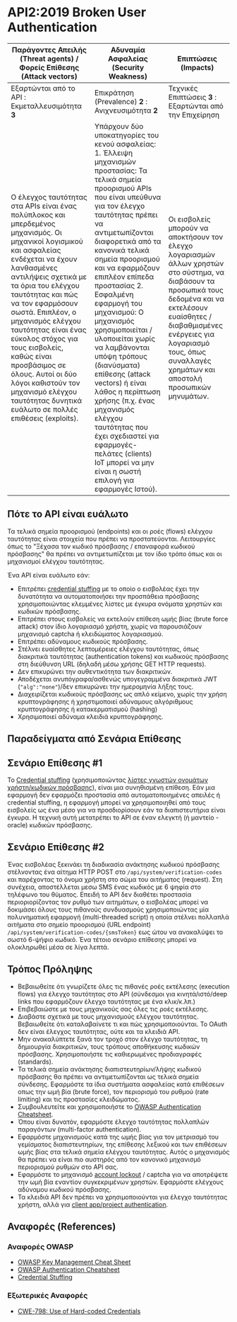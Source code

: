 API2:2019 Broken User Authentication
====================================

| Παράγοντες Απειλής (Threat agents) / Φορείς Επίθεσης (Attack vectors) | Αδυναμία Ασφαλείας (Security Weakness) | Επιπτώσεις (Impacts) |
| - | - | - |
| Εξαρτώνται από το API : Εκμεταλλευσιμότητα **3** | Επικράτηση (Prevalence) **2** : Ανιχνευσιμότητα **2** | Τεχνικές Επιπτώσεις **3** : Εξαρτώνται από την Επιχείρηση |
| Ο έλεγχος ταυτότητας στα APIs είναι ένας πολύπλοκος και μπερδεμένος μηχανισμός. Οι μηχανικοί λογισμικού και ασφαλείας ενδέχεται να έχουν λανθασμένες αντιλήψεις σχετικά με τα όρια του ελέγχου ταυτότητας και πώς να τον εφαρμόσουν σωστά. Επιπλέον, ο μηχανισμός ελέγχου ταυτότητας είναι ένας εύκολος στόχος για τους εισβολείς, καθώς είναι προσβάσιμος σε όλους. Αυτοί οι δύο λόγοι καθιστούν τον μηχανισμό ελέγχου ταυτότητας δυνητικά ευάλωτο σε πολλές επιθέσεις (exploits). | Υπάρχουν δύο υποκατηγορίες του κενού ασφαλείας: 1. Έλλειψη μηχανισμών προστασίας: Τα τελικά σημεία προορισμού APIs που είναι υπεύθυνα για τον έλεγχο ταυτότητας πρέπει να αντιμετωπίζονται διαφορετικά από τα κανονικά τελικά σημεία προορισμού και να εφαρμόζουν επιπλέον επίπεδα προστασίας 2. Εσφαλμένη εφαρμογή του μηχανισμού: Ο μηχανισμός χρησιμοποιείται / υλοποιείται χωρίς να λαμβάνονται υπόψη τρόπους (διανύσματα) επίθεσης (attack vectors) ή είναι λάθος η περίπτωση χρήσης (π.χ. ένας μηχανισμός ελέγχου ταυτότητας που έχει σχεδιαστεί για εφαρμογές-πελάτες (clients) IoT μπορεί να μην είναι η σωστή επιλογή για εφαρμογές Ιστού). | Οι εισβολείς μπορούν να αποκτήσουν τον έλεγχο λογαριασμών άλλων χρηστών στο σύστημα, να διαβάσουν τα προσωπικά τους δεδομένα και να εκτελέσουν ευαίσθητες / διαβαθμισμένες ενέργειες για λογαριασμό τους, όπως συναλλαγές χρημάτων και αποστολή προσωπικών μηνυμάτων. |

## Πότε το API είναι ευάλωτο

Τα τελικά σημεία προορισμού (endpoints) και οι ροές (flows) ελέγχου ταυτότητας είναι στοιχεία που πρέπει να προστατεύονται. Λειτουργίες όπως το "Ξέχασα τον κωδικό πρόσβασης / επαναφορά κωδικού πρόσβασης" θα πρέπει να αντιμετωπίζεται με τον ίδιο τρόπο όπως και οι μηχανισμοί ελέγχου ταυτότητας.

Ένα API είναι ευάλωτο εάν:
* Επιτρέπει [credential stuffing][1] με το οποίο ο εισβολέας έχει την δυνατότητα να αυτοματοποιήσει την προσπάθεια πρόσβασης χρησιμοποιώντας κλεμμένες λίστες με έγκυρα ονόματα χρηστών και κωδικών πρόσβασης.
* Επιτρέπει στους εισβολείς να εκτελούν επίθεση ωμής βίας (brute force attack) στον ίδιο λογαριασμό χρήστη, χωρίς να παρουσιάζουν μηχανισμό captcha ή κλειδώματος λογαριασμού.
* Επιτρέπει αδύναμους κωδικούς πρόσβασης.
* Στέλνει ευαίσθητες λεπτομέρειες ελέγχου ταυτότητας, όπως διακριτικά ταυτότητας (authentication tokens) και κωδικούς πρόσβασης στη διεύθυνση URL (δηλαδή μέσω χρήσης GET HTTP requests).
* Δεν επικυρώνει την αυθεντικότητα των διακριτικών.
* Αποδέχεται ανυπόγραφα/ασθενώς υπογεγραμμένα διακριτικά JWT (`"alg":"none"`)/δεν επικυρώνει την ημερομηνία λήξης τους.
* Διαχειρίζεται κωδικούς πρόσβασης ως απλό κείμενο, χωρίς την χρήση κρυπτογράφησης ή χρηστιμοποιεί αδύναμους αλγόριθμους κρυπτογράφησης ή κατακερματισμού (hashing)
* Χρησιμοποιεί αδύναμα κλειδιά κρυπτογράφησης.

## Παραδείγματα από Σενάρια Επίθεσης

## Σενάριο Επίθεσης #1

Το [Credential stuffing][1] (χρησιμοποιώντας [λίστες γνωστών ονομάτων χρήστη/κωδικών πρόσβασης][2]), είναι μια συνηθισμένη επίθεση. Εάν μια εφαρμογή δεν εφαρμόζει προστασία από αυτοματοποιημένες απειλές ή credential stuffing, η εφαρμογή μπορεί να χρησιμοποιηθεί από τους εισβολείς ως ένα μέσο για να προσδιορίσουν εάν τα διαπιστευτήρια είναι έγκυρα. Η τεχνική αυτή μετατρέπει το API σε έναν ελεγκτή (ή μαντείο - oracle) κωδικών πρόσβασης.

## Σενάριο Επίθεσης #2

Ένας εισβολέας ξεκινάει τη διαδικασία ανάκτησης κωδικού πρόσβασης στέλνοντας ένα 
αίτημα HTTP POST στο `/api/system/verification-codes` και παρέχοντας το όνομα χρήστη 
στο σώμα του αιτήματος (request). Στη συνέχεια, αποστέλλεται μεσω SMS ένας κωδικός με 6 ψηφία στο τηλέφωνο του θύματος. Επειδή το API δεν διαθέτει προστασία περιοριορίζοντας τον ρυθμό των αιτημάτων, ο εισβολέας μπορεί να δοκιμάσει όλους τους πιθανούς συνδυασμούς χρησιμοποιώντας μία πολυνηματική εφαρμογή (multi-threaded script) η οποία στέλνει πολλαπλά αιτήματα στο σημείο προορισμού (URL endpoint) `/api/system/verification-codes/{smsToken}` εως ώτου να ανακαλύψει το σωστό 6-ψήφιο κωδικό. Ένα τέτοιο σενάριο επίθεσης μπορεί να ολοκληρωθεί μέσα σε λίγα λεπτά.

## Τρόπος Πρόληψης

* Βεβαιωθείτε ότι γνωρίζετε όλες τις πιθανές ροές εκτέλεσης (execution flows) για έλεγχο ταυτότητας στο API (σύνδεσμοι για κινητά/ιστό/deep links που εφαρμόζουν έλεγχο ταυτότητας με ένα κλικ/κ.λπ.)
* Επιβεβαιώστε με τους μηχανικούς σας όλες τις ροές εκτέλεσης.
* Διαβάστε σχετικά με τους μηχανισμούς ελέγχου ταυτότητας. Βεβαιωθείτε ότι καταλαβαίνετε 
τι και πώς χρησιμοποιούνται. Το OAuth δεν είναι έλεγχος ταυτότητας, ούτε και τα κλειδιά API.
* Μην ανακαλύπτετε ξανά τον τροχό στον έλεγχο ταυτότητας, τη δημιουργία διακριτικών, 
τους τρόπους αποθήκευσης κωδικών πρόσβασης. Χρησιμοποιήστε τις καθιερωμένες προδιαγραφές (standards).
* Τα τελικά σημεία ανάκτησης διαπιστευτηρίων/λήψης κωδικού πρόσβασης θα πρέπει να αντιμετωπίζονται 
ως τελικά σημεία σύνδεσης. Εφαρμόστε τα ίδια συστήματα ασφαλείας κατά επιθέσεων οπως την ωμή βία (brute force), τον περιορισμό του ρυθμού (rate limiting) και τις προστασίες κλειδώματος.
* Συμβουλευτείτε και χρησιμοποιήστε το [OWASP Authentication Cheatsheet][3].
* Όπου είναι δυνατόν, εφαρμόστε έλεγχο ταυτότητας πολλαπλών παραγόντων (multi-factor authentication).
* Εφαρμόστε μηχανισμούς κατά της ωμής βίας για τον μετριασμό του γεμίσματος διαπιστευτηρίων, της επίθεσης 
λεξικού και των επιθέσεων ωμής βίας στα τελικά σημεία ελέγχου ταυτότητας. Αυτός ο μηχανισμός θα πρέπει 
να είναι πιο αυστηρός από τον κανονικό μηχανισμό περιορισμού ρυθμών στο API σας.
* Εφαρμόστε το μηχανισμό [account lockout][4] / captcha για να αποτρέψετε την ωμή βία εναντίον συγκεκριμένων 
χρηστών. Εφαρμόστε ελέγχους αδύναμου κωδικού πρόσβασης.
* Τα κλειδιά API δεν πρέπει να χρησιμοποιούνται για έλεγχο ταυτότητας χρήστη, αλλά για [client app/project authentication][5].

## Αναφορές (References)

### Αναφορές OWASP

* [OWASP Key Management Cheat Sheet][6]
* [OWASP Authentication Cheatsheet][3]
* [Credential Stuffing][1]

### Εξωτερικές Αναφορές

* [CWE-798: Use of Hard-coded Credentials][7]

[1]: https://www.owasp.org/index.php/Credential_stuffing
[2]: https://github.com/danielmiessler/SecLists
[3]: https://cheatsheetseries.owasp.org/cheatsheets/Authentication_Cheat_Sheet.html
[4]: https://www.owasp.org/index.php/Testing_for_Weak_lock_out_mechanism_(OTG-AUTHN-003)
[5]: https://cloud.google.com/endpoints/docs/openapi/when-why-api-key
[6]: https://www.owasp.org/index.php/Key_Management_Cheat_Sheet
[7]: https://cwe.mitre.org/data/definitions/798.html
